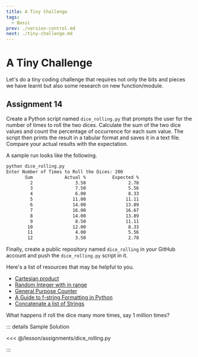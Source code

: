 ```yaml
---
title: A Tiny Challenge
tags:
  - Basic
prev: ./version-control.md
next: ./tiny-challenge.md
---
```


# A Tiny Challenge

<TagLinks />

Let's do a tiny coding challenge that requires not only the bits and pieces we have learnt but also some research on new function/module.

## Assignment 14

Create a Python script named `dice_rolling.py` that prompts the user for the number of times to roll the two dices. Calculate the sum of the two dice values and count the percentage of occurrence for each sum value.
The script then prints the result in a tabular format and saves it in a text file.
Compare your actual results with the expectation.

A sample run looks like the following.

```sh
python dice_rolling.py
Enter Number of Times to Roll the Dices: 200
       Sum            Actual %          Expected %
         2                3.50                2.78
         3                7.50                5.56
         4                6.00                8.33
         5               11.00               11.11
         6               14.00               13.89
         7               16.00               16.67
         8               14.00               13.89
         9                8.50               11.11
        10               12.00                8.33
        11                4.00                5.56
        12                3.50                2.78
```

Finally, create a public repository named `dice_rolling` in your GitHub account and push the `dice_rolling.py` script in it.

Here's a list of resources that may be helpful to you.

- [Cartesian product](https://docs.python.org/3/library/itertools.html#itertools.product)
- [Random Integer with in range](https://docs.python.org/3/library/random.html?highlight=randint#random.randint)
- [General Purpose Counter](https://docs.python.org/3/library/collections.html#collections.Counter)
- [A Guide to f-string Formatting in Python](http://cis.bentley.edu/sandbox/wp-content/uploads/Documentation-on-f-strings.pdf)
- [Concatenate a list of Strings](https://docs.python.org/3/library/stdtypes.html#str.join)

What happens if roll the dice many more times, say 1 million times?

::: details Sample Solution

<<< @/lesson/assignments/dice_rolling.py

:::
